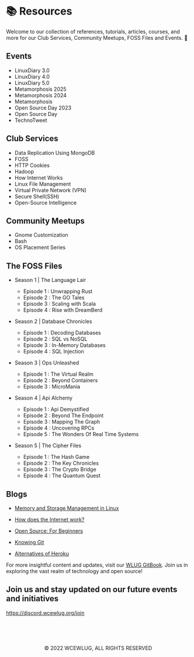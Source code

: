 # 📚 Resources

Welcome to our collection of references, tutorials, articles, courses, and more for our Club Services, Community Meetups, FOSS Files and Events. 🎉



## Events
- LinuxDiary 3.0
- LinuxDiary 4.0
- LinuxDiary 5.0
- Metamorphosis 2025
- Metamorphosis 2024
- Metamorphosis 
- Open Source Day 2023
- Open Source Day 
- TechnoTweet

## Club Services
- Data Replication Using MongoDB
- FOSS
- HTTP Cookies
- Hadoop
- How Internet Works
- Linux File Management
- Virtual Private Network (VPN)
- Secure Shell(SSH)
- Open-Source Intelligence

## Community Meetups
- Gnome Customization
- Bash
- OS Placement Series


## The FOSS Files

- Season 1 | The Language Lair
  - Episode 1 : Unwrapping Rust
  - Episode 2 : The GO Tales
  - Episode 3 : Scaling with Scala
  - Episode 4 : Rise with DreamBerd

- Season 2 | Database Chronicles
  - Episode 1 : Decoding Databases
  - Episode 2 : SQL vs NoSQL
  - Episode 3 : In-Memory Databases
  - Episode 4 : SQL Injection

- Season 3 | Ops Unleashed
  - Episode 1 : The Virtual Realm
  - Episode 2 : Beyond Containers
  - Episode 3 : MicroMania

- Season 4 | Api Alchemy
  - Episode 1 : Api Demystified 
  - Episode 2 : Beyond The Endpoint
  - Episode 3 : Mapping The Graph
  - Episode 4 : Uncovering RPCs
  - Episode 5 : The Wonders Of Real Time Systems

- Season 5 | The Cipher Files 
  - Episode 1 : The Hash Game 
  - Episode 2 : The Key Chronicles 
  - Episode 3 : The Crypto Bridge 
  - Episode 4 : The Quantum Quest  


## Blogs


- [Memory and Storage Management in Linux](https://wcewlug.gitbook.io/wlug/blogs-by-club/memory-and-storage-management-in-linux)

- [How does the Internet work?](https://wcewlug.gitbook.io/wlug/blogs-by-club/how-does-the-internet-work)
- [Open Source: For Beginners](https://wcewlug.gitbook.io/wlug/blogs-by-club/open-source-for-beginners)

- [Knowing Git](https://wcewlug.gitbook.io/wlug/blogs-by-club/knowing-git)
- [Alternatives of Heroku](https://wcewlug.gitbook.io/wlug/blogs-by-club/alternatives-of-heroku)

For more insightful content and updates, visit our [WLUG GitBook](https://wcewlug.gitbook.io/wlug). Join us in exploring the vast realm of technology and open source!



## Join us and stay updated on our future events and initiatives
https://discord.wcewlug.org/join



<br>
<br>

<br>

<p align="center">© 2022 WCEWLUG, ALL RIGHTS RESERVED</p>

